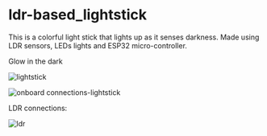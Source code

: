# ldr-based_lightstick
This is a colorful light stick that lights up as it senses darkness.
Made using LDR sensors, LEDs lights and ESP32 micro-controller.

Glow in the dark  

![lightstick](https://github.com/advika-kharat/ldr-based_lightstick/assets/113823788/425a69fc-4038-4f8f-ab46-be2cac70df8b)  

![onboard connections-lightstick](https://github.com/advika-kharat/ldr-based_lightstick/assets/113823788/b1c6f818-6143-4229-bfcc-a0fbf42b29b5)



LDR connections: 

![ldr](https://github.com/advika-kharat/ldr-based_lightstick/assets/113823788/988395d7-76d4-46de-b391-063c96d4c899)
